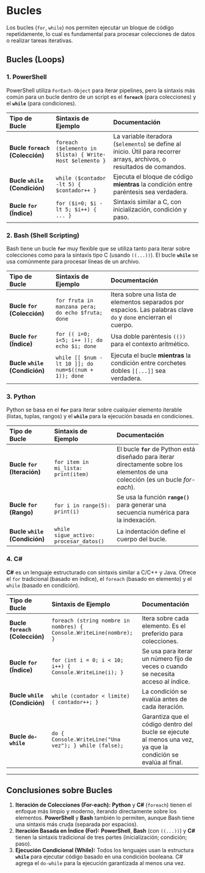 # Bucles

Los bucles (`for`, `while`) nos permiten ejecutar un bloque de código repetidamente, lo cual es fundamental para procesar colecciones de datos o realizar tareas iterativas.

## Bucles (Loops)

### 1. PowerShell

PowerShell utiliza `ForEach-Object` para iterar pipelines, pero la sintaxis más común para un bucle dentro de un script es el **`foreach`** (para colecciones) y el **`while`** (para condiciones).

| Tipo de Bucle | Sintaxis de Ejemplo | Documentación |
| :--- | :--- | :--- |
| **Bucle `foreach` (Colección)** | `foreach ($elemento in $lista) { Write-Host $elemento }` | La variable iteradora (`$elemento`) se define al inicio. Útil para recorrer arrays, archivos, o resultados de comandos. |
| **Bucle `while` (Condición)** | `while ($contador -lt 5) { $contador++ }` | Ejecuta el bloque de código **mientras** la condición entre paréntesis sea verdadera. |
| **Bucle `for` (Índice)** | `for ($i=0; $i -lt 5; $i++) { ... }` | Sintaxis similar a C, con inicialización, condición y paso. |

### 2. Bash (Shell Scripting)

Bash tiene un bucle **`for`** muy flexible que se utiliza tanto para iterar sobre colecciones como para la sintaxis tipo C (usando `((...))`). El bucle **`while`** se usa comúnmente para procesar líneas de un archivo.

| Tipo de Bucle | Sintaxis de Ejemplo | Documentación |
| :--- | :--- | :--- |
| **Bucle `for` (Colección)** | `for fruta in manzana pera; do echo $fruta; done` | Itera sobre una lista de elementos separados por espacios. Las palabras clave `do` y `done` encierran el cuerpo. |
| **Bucle `for` (Índice)** | `for (( i=0; i<5; i++ )); do echo $i; done` | Usa doble paréntesis `(())` para el contexto aritmético. |
| **Bucle `while` (Condición)** | `while [[ $num -lt 10 ]]; do num=$((num + 1)); done` | Ejecuta el bucle **mientras** la condición entre corchetes dobles `[[...]]` sea verdadera. |

### 3. Python

Python se basa en el **`for`** para iterar sobre cualquier elemento iterable (listas, tuplas, rangos) y el **`while`** para la ejecución basada en condiciones.

| Tipo de Bucle | Sintaxis de Ejemplo | Documentación |
| :--- | :--- | :--- |
| **Bucle `for` (Iteración)** | `for item in mi_lista: print(item)` | El bucle **`for`** de Python está diseñado para iterar directamente sobre los elementos de una colección (es un bucle *for-each*). |
| **Bucle `for` (Rango)** | `for i in range(5): print(i)` | Se usa la función **`range()`** para generar una secuencia numérica para la indexación. |
| **Bucle `while` (Condición)** | `while sigue_activo: procesar_datos()` | La indentación define el cuerpo del bucle. |

### 4. C\#

**C#** es un lenguaje estructurado con sintaxis similar a C/C++ y Java. Ofrece el `for` tradicional (basado en índice), el `foreach` (basado en elemento) y el `while` (basado en condición).

| Tipo de Bucle | Sintaxis de Ejemplo | Documentación |
| :--- | :--- | :--- |
| **Bucle `foreach` (Colección)** | `foreach (string nombre in nombres) { Console.WriteLine(nombre); }` | Itera sobre cada elemento. Es el preferido para colecciones. |
| **Bucle `for` (Índice)** | `for (int i = 0; i < 10; i++) { Console.WriteLine(i); }` | Se usa para iterar un número fijo de veces o cuando se necesita acceso al índice. |
| **Bucle `while` (Condición)** | `while (contador < limite) { contador++; }` | La condición se evalúa antes de cada iteración. |
| **Bucle `do-while`** | `do { Console.WriteLine("Una vez"); } while (false);` | Garantiza que el código dentro del bucle se ejecute al menos una vez, ya que la condición se evalúa al final. |

---

## Conclusiones sobre Bucles

1.  **Iteración de Colecciones (For-each):** **Python** y **C#** (`foreach`) tienen el enfoque más limpio y moderno, iterando directamente sobre los elementos. **PowerShell** y **Bash** también lo permiten, aunque Bash tiene una sintaxis más cruda (separada por espacios).
2.  **Iteración Basada en Índice (For):** **PowerShell**, **Bash** (con `((...))`) y **C#** tienen la sintaxis tradicional de tres partes (inicialización; condición; paso).
3.  **Ejecución Condicional (While):** Todos los lenguajes usan la estructura **`while`** para ejecutar código basado en una condición booleana. C# agrega el `do-while` para la ejecución garantizada al menos una vez.
